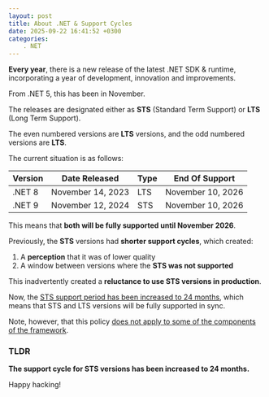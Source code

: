 ```yaml
---
layout: post
title: About .NET & Support Cycles
date: 2025-09-22 16:41:52 +0300
categories:
    . NET
---
```


**Every year**,  there is a new release of the latest .NET SDK & runtime, incorporating a year of development, innovation and improvements.

From .NET 5, this has been in November.

The releases are designated either as **STS** (Standard Term Support) or **LTS** (Long Term Support). 

The even numbered versions are **LTS** versions, and the odd numbered versions are **LTS**.

The current situation is as follows:

| Version | Date Released     | Type | End Of Support    |
| ------- | ----------------- | ---- | ----------------- |
| .NET 8  | November 14, 2023 | LTS  | November 10, 2026 |
| .NET 9  | November 12, 2024 | STS  | November 10, 2026 |

This means that **both will be fully supported until November 2026**.

Previously, the **STS** versions had **shorter support cycles**, which created:

1. A **perception** that it was of lower quality
2. A window between versions where the **STS was not supported**

This inadvertently created a **reluctance to use STS versions in production**.

Now, the [STS support period has been increased to 24 months](https://devblogs.microsoft.com/dotnet/dotnet-sts-releases-supported-for-24-months/#comments), which means that STS and LTS versions will be fully supported in sync.

Note, however, that this policy [does not apply to some of the components of the framework](https://dotnet.microsoft.com/en-us/platform/support/policy).

### TLDR

**The support cycle for STS versions has been increased to 24 months.**

Happy hacking!
